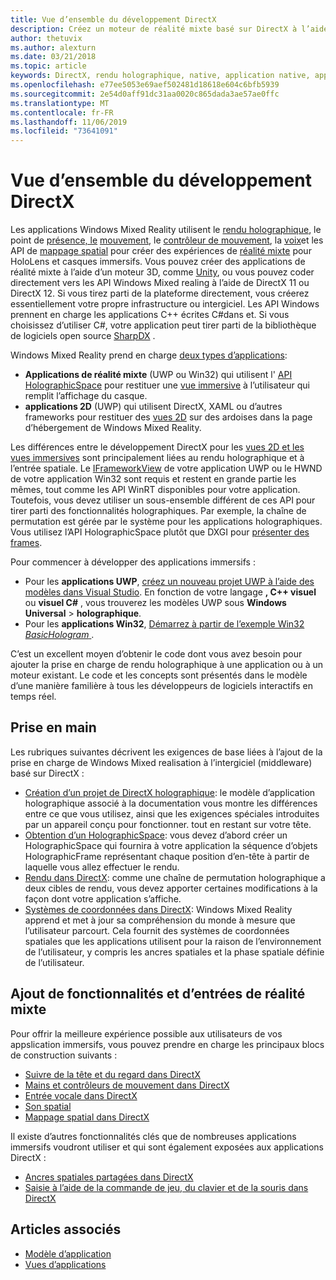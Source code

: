```yaml
---
title: Vue d’ensemble du développement DirectX
description: Créez un moteur de réalité mixte basé sur DirectX à l’aide des API Windows Mixed Reality directement.
author: thetuvix
ms.author: alexturn
ms.date: 03/21/2018
ms.topic: article
keywords: DirectX, rendu holographique, native, application native, application WinRT, application WinRT, API de plateforme, moteur personnalisé, intergiciel
ms.openlocfilehash: e77ee5053e69aef502481d18618e604c6bfb5939
ms.sourcegitcommit: 2e54d0aff91dc31aa0020c865dada3ae57ae0ffc
ms.translationtype: MT
ms.contentlocale: fr-FR
ms.lasthandoff: 11/06/2019
ms.locfileid: "73641091"
---
```

# <a name="directx-development-overview"></a>Vue d’ensemble du développement DirectX


Les applications Windows Mixed Reality utilisent le [rendu holographique](rendering.md), le point de [présence, le](gaze-and-commit.md) [mouvement](gaze-and-commit.md#composite-gestures), le [contrôleur de mouvement](motion-controllers.md), la [voix](voice-input.md)et les API de [mappage spatial](spatial-mapping.md) pour créer des expériences de [réalité mixte](mixed-reality.md) pour HoloLens et casques immersifs. Vous pouvez créer des applications de réalité mixte à l’aide d’un moteur 3D, comme [Unity](unity-development-overview.md), ou vous pouvez coder directement vers les API Windows Mixed realing à l’aide de DirectX 11 ou DirectX 12. Si vous tirez parti de la plateforme directement, vous créerez essentiellement votre propre infrastructure ou intergiciel. Les API Windows prennent en charge les applications C++ écrites C#dans et. Si vous choisissez d’utiliser C#, votre application peut tirer parti de la bibliothèque de logiciels open source [SharpDX](https://sharpdx.org/) .


Windows Mixed Reality prend en charge [deux types d’applications](app-views.md):
* **Applications de réalité mixte** (UWP ou Win32) qui utilisent l' [API HolographicSpace](getting-a-holographicspace.md) pour restituer une [vue immersive](app-views.md) à l’utilisateur qui remplit l’affichage du casque.
* **applications 2D** (UWP) qui utilisent DirectX, XAML ou d’autres frameworks pour restituer des [vues 2D](app-views.md#2d-views) sur des ardoises dans la page d’hébergement de Windows Mixed Reality.


Les différences entre le développement DirectX pour les [vues 2D et les vues immersives](app-views.md) sont principalement liées au rendu holographique et à l’entrée spatiale. Le [IFrameworkView](https://msdn.microsoft.com/library/windows/apps/windows.applicationmodel.core.iframeworkview.aspx) de votre application UWP ou le HWND de votre application Win32 sont requis et restent en grande partie les mêmes, tout comme les API WinRT disponibles pour votre application. Toutefois, vous devez utiliser un sous-ensemble différent de ces API pour tirer parti des fonctionnalités holographiques. Par exemple, la chaîne de permutation est gérée par le système pour les applications holographiques. Vous utilisez l’API HolographicSpace plutôt que DXGI pour [présenter des frames](rendering-in-directx.md).

Pour commencer à développer des applications immersifs :
* Pour les **applications UWP**, [créez un nouveau projet UWP à l’aide des modèles dans Visual Studio](creating-a-holographic-directx-project.md). En fonction de votre langage **, C++ visuel** ou **visuel C#** , vous trouverez les modèles UWP sous **Windows Universal** > **holographique**.
* Pour les **applications Win32**, [Démarrez à partir de l’exemple Win32 *BasicHologram* ](creating-a-holographic-directx-project.md#creating-a-win32-project).

C’est un excellent moyen d’obtenir le code dont vous avez besoin pour ajouter la prise en charge de rendu holographique à une application ou à un moteur existant. Le code et les concepts sont présentés dans le modèle d’une manière familière à tous les développeurs de logiciels interactifs en temps réel.


## <a name="getting-started"></a>Prise en main

Les rubriques suivantes décrivent les exigences de base liées à l’ajout de la prise en charge de Windows Mixed realisation à l’intergiciel (middleware) basé sur DirectX :

* [Création d’un projet de DirectX holographique](creating-a-holographic-directx-project.md): le modèle d’application holographique associé à la documentation vous montre les différences entre ce que vous utilisez, ainsi que les exigences spéciales introduites par un appareil conçu pour fonctionner. tout en restant sur votre tête.
* [Obtention d’un HolographicSpace](getting-a-holographicspace.md): vous devez d’abord créer un HolographicSpace qui fournira à votre application la séquence d’objets HolographicFrame représentant chaque position d’en-tête à partir de laquelle vous allez effectuer le rendu.
* [Rendu dans DirectX](rendering-in-directx.md): comme une chaîne de permutation holographique a deux cibles de rendu, vous devez apporter certaines modifications à la façon dont votre application s’affiche.
* [Systèmes de coordonnées dans DirectX](coordinate-systems-in-directx.md): Windows Mixed Reality apprend et met à jour sa compréhension du monde à mesure que l’utilisateur parcourt. Cela fournit des systèmes de coordonnées spatiales que les applications utilisent pour la raison de l’environnement de l’utilisateur, y compris les ancres spatiales et la phase spatiale définie de l’utilisateur.

## <a name="adding-mixed-reality-capabilities-and-inputs"></a>Ajout de fonctionnalités et d’entrées de réalité mixte

Pour offrir la meilleure expérience possible aux utilisateurs de vos appslication immersifs, vous pouvez prendre en charge les principaux blocs de construction suivants :

* [Suivre de la tête et du regard dans DirectX](gaze-in-directx.md)
* [Mains et contrôleurs de mouvement dans DirectX](hands-and-motion-controllers-in-directx.md)
* [Entrée vocale dans DirectX](voice-input-in-directx.md)
* [Son spatial](https://docs.microsoft.com/windows/win32/coreaudio/spatial-sound)
* [Mappage spatial dans DirectX](spatial-mapping-in-directx.md)


Il existe d’autres fonctionnalités clés que de nombreuses applications immersifs voudront utiliser et qui sont également exposées aux applications DirectX :

* [Ancres spatiales partagées dans DirectX](shared-spatial-anchors-in-directx.md)
* [Saisie à l’aide de la commande de jeu, du clavier et de la souris dans DirectX](keyboard,-mouse,-and-controller-input-in-directx.md)

## <a name="see-also"></a>Articles associés
* [Modèle d’application](app-model.md)
* [Vues d’applications](app-views.md)
